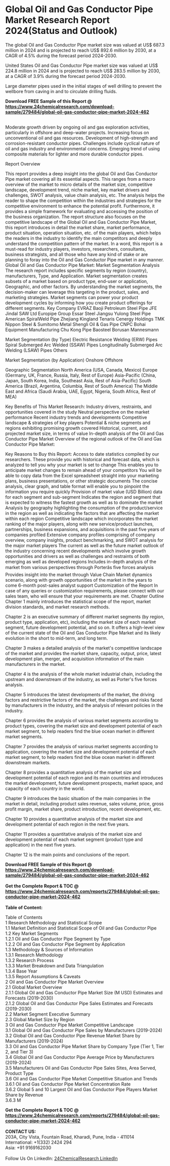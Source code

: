 <h1>Global Oil and Gas Conductor Pipe Market Research Report 2024(Status and Outlook)</h1><p>The global Oil and Gas Conductor Pipe market size was valued at US$ 687.3 million in 2024 and is projected to reach US$ 892.6 million by 2030, at a CAGR of 4.5% during the forecast period 2024-2030.</p><p>
United States Oil and Gas Conductor Pipe market size was valued at US$ 224.8 million in 2024 and is projected to reach US$ 283.5 million by 2030, at a CAGR of 3.9% during the forecast period 2024-2030.</p><p>
Large diameter pipes used in the initial stages of well drilling to prevent the wellbore from caving in and to circulate drilling fluids.</p><div><b>Download FREE Sample of this Report @ 
            <a href="https://www.24chemicalresearch.com/download-sample/279484/global-oil-gas-conductor-pipe-market-2024-462">
            https://www.24chemicalresearch.com/download-sample/279484/global-oil-gas-conductor-pipe-market-2024-462</a></b></div><br><p>
Moderate growth driven by ongoing oil and gas exploration activities, particularly in offshore and deep-water projects. Increasing focus on unconventional oil and gas resources. Development of high-strength and corrosion-resistant conductor pipes. Challenges include cyclical nature of oil and gas industry and environmental concerns. Emerging trend of using composite materials for lighter and more durable conductor pipes.</p><p>
Report Overview</p><p>
 This report provides a deep insight into the global Oil and Gas Conductor Pipe market covering all its essential aspects. This ranges from a macro overview of the market to micro details of the market size, competitive landscape, development trend, niche market, key market drivers and challenges, SWOT analysis, value chain analysis, etc.
 The analysis helps the reader to shape the competition within the industries and strategies for the competitive environment to enhance the potential profit. Furthermore, it provides a simple framework for evaluating and accessing the position of the business organization. The report structure also focuses on the competitive landscape of the Global Oil and Gas Conductor Pipe Market, this report introduces in detail the market share, market performance, product situation, operation situation, etc. of the main players, which helps the readers in the industry to identify the main competitors and deeply understand the competition pattern of the market.
 In a word, this report is a must-read for industry players, investors, researchers, consultants, business strategists, and all those who have any kind of stake or are planning to foray into the Oil and Gas Conductor Pipe market in any manner.
 Global Oil and Gas Conductor Pipe Market: Market Segmentation Analysis
 The research report includes specific segments by region (country), manufacturers, Type, and Application. Market segmentation creates subsets of a market based on product type, end-user or application, Geographic, and other factors. By understanding the market segments, the decision-maker can leverage this targeting in the product, sales, and marketing strategies. Market segments can power your product development cycles by informing how you create product offerings for different segments.
 Key Company
 EVRAZ
 Baoji Petroleum Steel Pipe
 JFE
 Jindal SAW Ltd
 Europipe Group
 Essar Steel
 Jiangsu Yulong Steel Pipe
 American SpiralWeld Pipe
 Zhejiang Kingland
 Tenaris
 Cenergy Holdings
 TMK
 Nippon Steel &amp; Sumitomo Metal
 Shengli Oil &amp; Gas Pipe
 CNPC Bohai Equipment Manufacturing
 Chu Kong Pipe
 Baosteel
 Borusan Mannesmann</p><p>
 Market Segmentation (by Type)
 Electric Resistance Welding (ERW) Pipes
 Spiral Submerged Arc Welded (SSAW) Pipes
 Longitudinally Submerged Arc Welding (LSAW) Pipes
 Others</p><p>
 Market Segmentation (by Application)
 Onshore
 Offshore</p><p>
 Geographic Segmentation
North America (USA, Canada, Mexico)
Europe (Germany, UK, France, Russia, Italy, Rest of Europe)
Asia-Pacific (China, Japan, South Korea, India, Southeast Asia, Rest of Asia-Pacific)
South America (Brazil, Argentina, Columbia, Rest of South America)
The Middle East and Africa (Saudi Arabia, UAE, Egypt, Nigeria, South Africa, Rest of MEA)</p><p>
 Key Benefits of This Market Research:
Industry drivers, restraints, and opportunities covered in the study
Neutral perspective on the market performance
Recent industry trends and developments
Competitive landscape &amp; strategies of key players
Potential &amp; niche segments and regions exhibiting promising growth covered
Historical, current, and projected market size, in terms of value
In-depth analysis of the Oil and Gas Conductor Pipe Market
Overview of the regional outlook of the Oil and Gas Conductor Pipe Market:</p><p>
 Key Reasons to Buy this Report:
Access to date statistics compiled by our researchers. These provide you with historical and forecast data, which is analyzed to tell you why your market is set to change
This enables you to anticipate market changes to remain ahead of your competitors
You will be able to copy data from the Excel spreadsheet straight into your marketing plans, business presentations, or other strategic documents
The concise analysis, clear graph, and table format will enable you to pinpoint the information you require quickly
Provision of market value (USD Billion) data for each segment and sub-segment
Indicates the region and segment that is expected to witness the fastest growth as well as to dominate the market
Analysis by geography highlighting the consumption of the product/service in the region as well as indicating the factors that are affecting the market within each region
Competitive landscape which incorporates the market ranking of the major players, along with new service/product launches, partnerships, business expansions, and acquisitions in the past five years of companies profiled
Extensive company profiles comprising of company overview, company insights, product benchmarking, and SWOT analysis for the major market players
The current as well as the future market outlook of the industry concerning recent developments which involve growth opportunities and drivers as well as challenges and restraints of both emerging as well as developed regions
Includes in-depth analysis of the market from various perspectives through Porterâs five forces analysis
Provides insight into the market through Value Chain
Market dynamics scenario, along with growth opportunities of the market in the years to come
6-month post-sales analyst support
 Customization of the Report
 In case of any queries or customization requirements, please connect with our sales team, who will ensure that your requirements are met.
 Chapter Outline
 Chapter 1 mainly introduces the statistical scope of the report, market division standards, and market research methods.</p><p>
 Chapter 2 is an executive summary of different market segments (by region, product type, application, etc), including the market size of each market segment, future development potential, and so on. It offers a high-level view of the current state of the Oil and Gas Conductor Pipe Market and its likely evolution in the short to mid-term, and long term.</p><p>
 Chapter 3 makes a detailed analysis of the market's competitive landscape of the market and provides the market share, capacity, output, price, latest development plan, merger, and acquisition information of the main manufacturers in the market.</p><p>
 Chapter 4 is the analysis of the whole market industrial chain, including the upstream and downstream of the industry, as well as Porter's five forces analysis.</p><p>
 Chapter 5 introduces the latest developments of the market, the driving factors and restrictive factors of the market, the challenges and risks faced by manufacturers in the industry, and the analysis of relevant policies in the industry.</p><p>
 Chapter 6 provides the analysis of various market segments according to product types, covering the market size and development potential of each market segment, to help readers find the blue ocean market in different market segments.</p><p>
 Chapter 7 provides the analysis of various market segments according to application, covering the market size and development potential of each market segment, to help readers find the blue ocean market in different downstream markets.</p><p>
 Chapter 8 provides a quantitative analysis of the market size and development potential of each region and its main countries and introduces the market development, future development prospects, market space, and capacity of each country in the world.</p><p>
 Chapter 9 introduces the basic situation of the main companies in the market in detail, including product sales revenue, sales volume, price, gross profit margin, market share, product introduction, recent development, etc.</p><p>
 Chapter 10 provides a quantitative analysis of the market size and development potential of each region in the next five years.</p><p>
 Chapter 11 provides a quantitative analysis of the market size and development potential of each market segment (product type and application) in the next five years.</p><p>
 Chapter 12 is the main points and conclusions of the report.</p><div><b>Download FREE Sample of this Report @ 
            <a href="https://www.24chemicalresearch.com/download-sample/279484/global-oil-gas-conductor-pipe-market-2024-462">
            https://www.24chemicalresearch.com/download-sample/279484/global-oil-gas-conductor-pipe-market-2024-462</a></b></div><br><div><b>Get the Complete Report & TOC @ 
            <a href="https://www.24chemicalresearch.com/reports/279484/global-oil-gas-conductor-pipe-market-2024-462">
            https://www.24chemicalresearch.com/reports/279484/global-oil-gas-conductor-pipe-market-2024-462</a></b></div><br>
            <b>Table of Content:</b><p>Table of Contents<br />
 1 Research Methodology and Statistical Scope<br />
 1.1 Market Definition and Statistical Scope of Oil and Gas Conductor Pipe<br />
 1.2 Key Market Segments<br />
 1.2.1 Oil and Gas Conductor Pipe Segment by Type<br />
 1.2.2 Oil and Gas Conductor Pipe Segment by Application<br />
 1.3 Methodology & Sources of Information<br />
 1.3.1 Research Methodology<br />
 1.3.2 Research Process<br />
 1.3.3 Market Breakdown and Data Triangulation<br />
 1.3.4 Base Year<br />
 1.3.5 Report Assumptions & Caveats<br />
 2 Oil and Gas Conductor Pipe Market Overview<br />
 2.1 Global Market Overview<br />
 2.1.1 Global Oil and Gas Conductor Pipe Market Size (M USD) Estimates and Forecasts (2019-2030)<br />
 2.1.2 Global Oil and Gas Conductor Pipe Sales Estimates and Forecasts (2019-2030)<br />
 2.2 Market Segment Executive Summary<br />
 2.3 Global Market Size by Region<br />
 3 Oil and Gas Conductor Pipe Market Competitive Landscape<br />
 3.1 Global Oil and Gas Conductor Pipe Sales by Manufacturers (2019-2024)<br />
 3.2 Global Oil and Gas Conductor Pipe Revenue Market Share by Manufacturers (2019-2024)<br />
 3.3 Oil and Gas Conductor Pipe Market Share by Company Type (Tier 1, Tier 2, and Tier 3)<br />
 3.4 Global Oil and Gas Conductor Pipe Average Price by Manufacturers (2019-2024)<br />
 3.5 Manufacturers Oil and Gas Conductor Pipe Sales Sites, Area Served, Product Type<br />
 3.6 Oil and Gas Conductor Pipe Market Competitive Situation and Trends<br />
 3.6.1 Oil and Gas Conductor Pipe Market Concentration Rate<br />
 3.6.2 Global 5 and 10 Largest Oil and Gas Conductor Pipe Players Market Share by Revenue<br />
 3.6.3 M</p><div><b>Get the Complete Report & TOC @ 
            <a href="https://www.24chemicalresearch.com/reports/279484/global-oil-gas-conductor-pipe-market-2024-462">
            https://www.24chemicalresearch.com/reports/279484/global-oil-gas-conductor-pipe-market-2024-462</a></b></div><br><b>CONTACT US:</b><br>
            203A, City Vista, Fountain Road, Kharadi, Pune, India - 411014<br>
            International: +1(332) 2424 294<br>
            Asia: +91 9169162030 <br><br>
            Follow Us On LinkedIn: <a href="https://www.linkedin.com/company/24chemicalresearch/">24ChemicalResearch LinkedIn</a>
